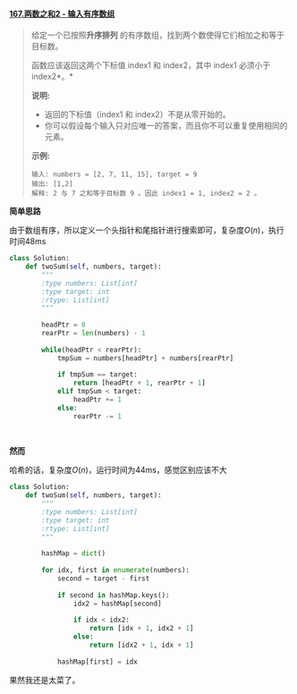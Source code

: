 #### [167.两数之和2 - 输入有序数组](https://leetcode-cn.com/problems/two-sum-ii-input-array-is-sorted/)

> 给定一个已按照**升序排列** 的有序数组，找到两个数使得它们相加之和等于目标数。
>
> 函数应该返回这两个下标值 index1 和 index2，其中 index1 必须小于 index2*。*
>
> **说明:**
>
> - 返回的下标值（index1 和 index2）不是从零开始的。
> - 你可以假设每个输入只对应唯一的答案，而且你不可以重复使用相同的元素。
>
> **示例:**
>
> ```
> 输入: numbers = [2, 7, 11, 15], target = 9
> 输出: [1,2]
> 解释: 2 与 7 之和等于目标数 9 。因此 index1 = 1, index2 = 2 。
> ```

**简单思路**

由于数组有序，所以定义一个头指针和尾指针进行搜索即可，复杂度$O(n)$，执行时间48ms

```python
class Solution:
    def twoSum(self, numbers, target):
        """
        :type numbers: List[int]
        :type target: int
        :rtype: List[int]
        """
        
        headPtr = 0
        rearPtr = len(numbers) - 1
        
        while(headPtr < rearPtr):
            tmpSum = numbers[headPtr] + numbers[rearPtr]
            
            if tmpSum == target:
                return [headPtr + 1, rearPtr + 1]
            elif tmpSum < target:
                headPtr += 1
            else:
                rearPtr -= 1
        
            
```

**然而**

哈希的话，复杂度$O(n)$，运行时间为44ms，感觉区别应该不大

```python
class Solution:
    def twoSum(self, numbers, target):
        """
        :type numbers: List[int]
        :type target: int
        :rtype: List[int]
        """
        
        hashMap = dict()
       
        for idx, first in enumerate(numbers):
            second = target - first
            
            if second in hashMap.keys():
                idx2 = hashMap[second]
                
                if idx < idx2:
                    return [idx + 1, idx2 + 1]
                else:
                    return [idx2 + 1, idx + 1]
            
            hashMap[first] = idx
```

果然我还是太菜了。
